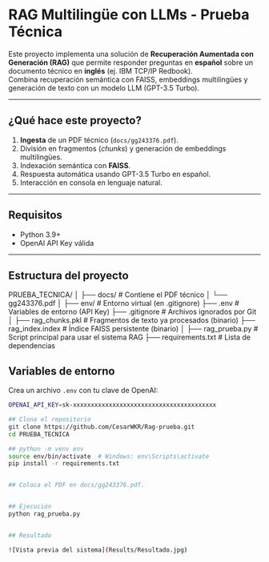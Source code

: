 #  RAG Multilingüe con LLMs - Prueba Técnica

Este proyecto implementa una solución de **Recuperación Aumentada con Generación (RAG)** que permite responder preguntas en **español** sobre un documento técnico en **inglés** (ej. IBM TCP/IP Redbook).  
Combina recuperación semántica con FAISS, embeddings multilingües y generación de texto con un modelo LLM (GPT-3.5 Turbo).

---

##  ¿Qué hace este proyecto?

1. **Ingesta** de un PDF técnico (`docs/gg243376.pdf`).
2. División en fragmentos (*chunks*) y generación de embeddings multilingües.
3. Indexación semántica con **FAISS**.
4. Respuesta automática usando GPT-3.5 Turbo en español.
5. Interacción en consola en lenguaje natural.

---

##  Requisitos

- Python 3.9+
- OpenAI API Key válida

---

##  Estructura del proyecto
PRUEBA_TECNICA/
│
├── docs/ # Contiene el PDF técnico
│ └── gg243376.pdf
│
├── env/ # Entorno virtual (en .gitignore)
├── .env # Variables de entorno (API Key)
├── .gitignore # Archivos ignorados por Git
│
├── rag_chunks.pkl # Fragmentos de texto ya procesados (binario)
├── rag_index.index # Índice FAISS persistente (binario)
│
├── rag_prueba.py # Script principal para usar el sistema RAG
├── requirements.txt # Lista de dependencias


##  Variables de entorno

Crea un archivo `.env` con tu clave de OpenAI:

```bash
OPENAI_API_KEY=sk-xxxxxxxxxxxxxxxxxxxxxxxxxxxxxxxxxxxxxxxx

## Clona el repositorio
git clone https://github.com/CesarWKR/Rag-prueba.git
cd PRUEBA_TECNICA

## python -m venv env
source env/bin/activate  # Windows: env\Scripts\activate
pip install -r requirements.txt


## Coloca el PDF en docs/gg243376.pdf.


## Ejecución
python rag_prueba.py


## Resultado

![Vista previa del sistema](Results/Resultado.jpg)
